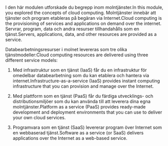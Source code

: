 
<span data-ttu-id="4947d-101">I den här modulen utforskade du begrepp inom molntjänster.</span><span class="sxs-lookup"><span data-stu-id="4947d-101">In this module, you explored the concepts of cloud computing.</span></span> <span data-ttu-id="4947d-102">Molntjänster innebär att tjänster och program etableras på begäran via Internet.</span><span class="sxs-lookup"><span data-stu-id="4947d-102">Cloud computing is the provisioning of services and applications on demand over the internet.</span></span> <span data-ttu-id="4947d-103">Servrar, program, data och andra resurser tillhandahålls som en tjänst.</span><span class="sxs-lookup"><span data-stu-id="4947d-103">Servers, applications, data, and other resources are provided as a service.</span></span> 

<span data-ttu-id="4947d-104">Databearbetningsresurser i molnet levereras som tre olika tjänstmodeller:</span><span class="sxs-lookup"><span data-stu-id="4947d-104">Cloud computing resources are delivered using three different service models:</span></span>

1. <span data-ttu-id="4947d-105">Med infrastruktur som en tjänst (IaaS) får du en infrastruktur för omedelbar databearbetning som du kan etablera och hantera via internet.</span><span class="sxs-lookup"><span data-stu-id="4947d-105">Infrastructure-as-a-service (IaaS) provides instant computing infrastructure that you can provision and manage over the Internet.</span></span>

2. <span data-ttu-id="4947d-106">Med plattform som en tjänst (PaaS) får du färdiga utvecklings- och distributionsmiljöer som du kan använda till att leverera dina egna molntjänster.</span><span class="sxs-lookup"><span data-stu-id="4947d-106">Platform as a service (PaaS) provides ready-made development and deployment environments that you can use to deliver your own cloud services.</span></span>

3. <span data-ttu-id="4947d-107">Programvara som en tjänst (SaaS) levererar program över Internet som en webbaserad tjänst.</span><span class="sxs-lookup"><span data-stu-id="4947d-107">Software as a service (or SaaS) delivers applications over the Internet as a web-based service.</span></span>
